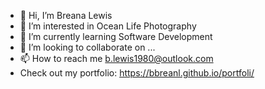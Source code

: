 - 👋 Hi, I’m Breana Lewis
- 👀 I’m interested in Ocean Life Photography 
- 🌱 I’m currently learning Software Development 
- 💞️ I’m looking to collaborate on ...
- 📫 How to reach me b.lewis1980@outlook.com
-    Check out my portfolio: https://bbreanl.github.io/portfoli/
